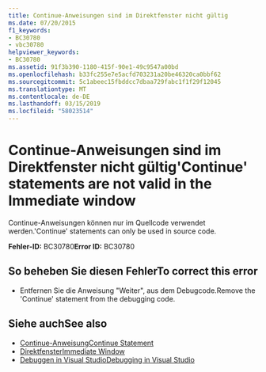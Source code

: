 ```yaml
---
title: Continue-Anweisungen sind im Direktfenster nicht gültig
ms.date: 07/20/2015
f1_keywords:
- BC30780
- vbc30780
helpviewer_keywords:
- BC30780
ms.assetid: 91f3b390-1180-415f-90e1-49c9547a00bd
ms.openlocfilehash: b33fc255e7e5acfd703231a20be46320ca0bbf62
ms.sourcegitcommit: 5c1abeec15fbddcc7dbaa729fabc1f1f29f12045
ms.translationtype: MT
ms.contentlocale: de-DE
ms.lasthandoff: 03/15/2019
ms.locfileid: "58023514"
---
```

# <a name="continue-statements-are-not-valid-in-the-immediate-window"></a><span data-ttu-id="30e76-102">Continue-Anweisungen sind im Direktfenster nicht gültig</span><span class="sxs-lookup"><span data-stu-id="30e76-102">'Continue' statements are not valid in the Immediate window</span></span>
<span data-ttu-id="30e76-103">Continue-Anweisungen können nur im Quellcode verwendet werden.</span><span class="sxs-lookup"><span data-stu-id="30e76-103">'Continue' statements can only be used in source code.</span></span>  
  
 <span data-ttu-id="30e76-104">**Fehler-ID:** BC30780</span><span class="sxs-lookup"><span data-stu-id="30e76-104">**Error ID:** BC30780</span></span>  
  
## <a name="to-correct-this-error"></a><span data-ttu-id="30e76-105">So beheben Sie diesen Fehler</span><span class="sxs-lookup"><span data-stu-id="30e76-105">To correct this error</span></span>  
  
-   <span data-ttu-id="30e76-106">Entfernen Sie die Anweisung "Weiter", aus dem Debugcode.</span><span class="sxs-lookup"><span data-stu-id="30e76-106">Remove the 'Continue' statement from the debugging code.</span></span>  
  
## <a name="see-also"></a><span data-ttu-id="30e76-107">Siehe auch</span><span class="sxs-lookup"><span data-stu-id="30e76-107">See also</span></span>

- [<span data-ttu-id="30e76-108">Continue-Anweisung</span><span class="sxs-lookup"><span data-stu-id="30e76-108">Continue Statement</span></span>](../../visual-basic/language-reference/statements/continue-statement.md)
- [<span data-ttu-id="30e76-109">Direktfenster</span><span class="sxs-lookup"><span data-stu-id="30e76-109">Immediate Window</span></span>](/visualstudio/ide/reference/immediate-window)
- [<span data-ttu-id="30e76-110">Debuggen in Visual Studio</span><span class="sxs-lookup"><span data-stu-id="30e76-110">Debugging in Visual Studio</span></span>](/visualstudio/debugger/debugging-in-visual-studio)
